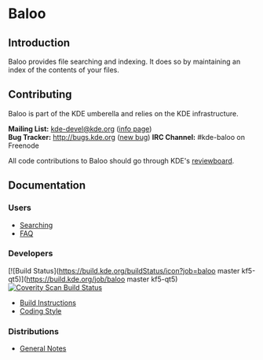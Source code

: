 # Baloo

## Introduction

Baloo provides file searching and indexing. It does so by maintaining an index of the contents
of your files.

## Contributing

Baloo is part of the KDE umberella and relies on the KDE infrastructure.

**Mailing List:** kde-devel@kde.org ([info page](https://mail.kde.org/mailman/listinfo/kde-devel))  
**Bug Tracker:** http://bugs.kde.org  ([new bug](https://bugs.kde.org/enter_bug.cgi?product=Baloo&format=guided))
**IRC Channel:** #kde-baloo on Freenode

All code contributions to Baloo should go through KDE's [reviewboard](http://reviewboard.kde.org).

## Documentation

### Users
* [Searching](docs/user/searching.md)
* [FAQ](docs/faq.md)

### Developers
[![Build Status](https://build.kde.org/buildStatus/icon?job=baloo master kf5-qt5)](https://build.kde.org/job/baloo master kf5-qt5)
[![Coverity Scan Build Status](https://scan.coverity.com/projects/3259/badge.svg)](https://scan.coverity.com/projects/3259)

* [Build Instructions](docs/development/build-instructions.md)
* [Coding Style](docs/development/coding-style.md)

### Distributions
* [General Notes](docs/distributing.md)
